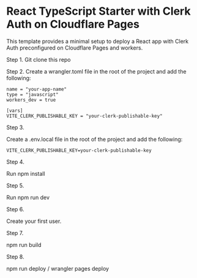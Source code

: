 # React TypeScript Starter with Clerk Auth on Cloudflare Pages

This template provides a minimal setup to deploy a React app with Clerk Auth preconfigured on Cloudflare Pages and workers.

Step 1. 
Git clone this repo

Step 2.
Create a wrangler.toml file in the root of the project and add the following:

```
name = "your-app-name"
type = "javascript"
workers_dev = true

[vars]
VITE_CLERK_PUBLISHABLE_KEY = "your-clerk-publishable-key"
```

Step 3.

Create a .env.local file in the root of the project and add the following:

```
VITE_CLERK_PUBLISHABLE_KEY=your-clerk-publishable-key
```

Step 4.

Run npm install

Step 5.

Run npm run dev

Step 6.

Create your first user.

Step 7.

npm run build

Step 8.

npm run deploy / wrangler pages deploy

